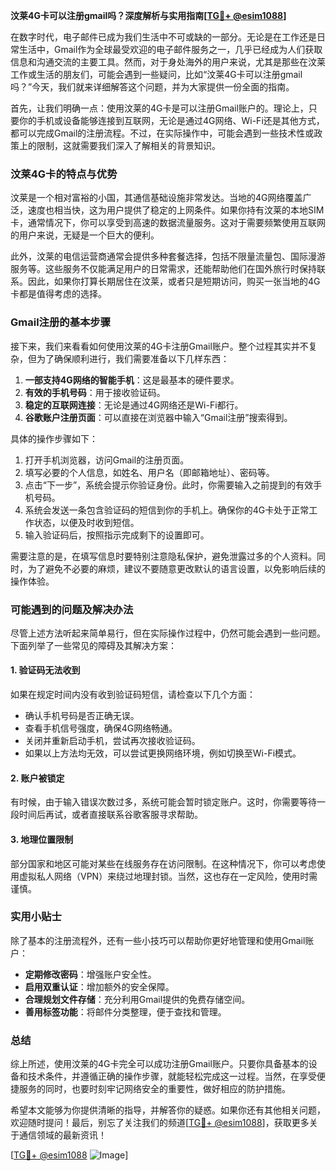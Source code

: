 **汶莱4G卡可以注册gmail吗？深度解析与实用指南[[TG💪+ @esim1088](https://t.me/s/esim1088)]**

在数字时代，电子邮件已成为我们生活中不可或缺的一部分。无论是在工作还是日常生活中，Gmail作为全球最受欢迎的电子邮件服务之一，几乎已经成为人们获取信息和沟通交流的主要工具。然而，对于身处海外的用户来说，尤其是那些在汶莱工作或生活的朋友们，可能会遇到一些疑问，比如“汶莱4G卡可以注册gmail吗？”今天，我们就来详细解答这个问题，并为大家提供一份全面的指南。

首先，让我们明确一点：使用汶莱的4G卡是可以注册Gmail账户的。理论上，只要你的手机或设备能够连接到互联网，无论是通过4G网络、Wi-Fi还是其他方式，都可以完成Gmail的注册流程。不过，在实际操作中，可能会遇到一些技术性或政策上的限制，这就需要我们深入了解相关的背景知识。

### 汶莱4G卡的特点与优势

汶莱是一个相对富裕的小国，其通信基础设施非常发达。当地的4G网络覆盖广泛，速度也相当快，这为用户提供了稳定的上网条件。如果你持有汶莱的本地SIM卡，通常情况下，你可以享受到高速的数据流量服务。这对于需要频繁使用互联网的用户来说，无疑是一个巨大的便利。

此外，汶莱的电信运营商通常会提供多种套餐选择，包括不限量流量包、国际漫游服务等。这些服务不仅能满足用户的日常需求，还能帮助他们在国外旅行时保持联系。因此，如果你打算长期居住在汶莱，或者只是短期访问，购买一张当地的4G卡都是值得考虑的选择。

### Gmail注册的基本步骤

接下来，我们来看看如何使用汶莱的4G卡注册Gmail账户。整个过程其实并不复杂，但为了确保顺利进行，我们需要准备以下几样东西：

1. **一部支持4G网络的智能手机**：这是最基本的硬件要求。
2. **有效的手机号码**：用于接收验证码。
3. **稳定的互联网连接**：无论是通过4G网络还是Wi-Fi都行。
4. **谷歌账户注册页面**：可以直接在浏览器中输入“Gmail注册”搜索得到。

具体的操作步骤如下：

1. 打开手机浏览器，访问Gmail的注册页面。
2. 填写必要的个人信息，如姓名、用户名（即邮箱地址）、密码等。
3. 点击“下一步”，系统会提示你验证身份。此时，你需要输入之前提到的有效手机号码。
4. 系统会发送一条包含验证码的短信到你的手机上。确保你的4G卡处于正常工作状态，以便及时收到短信。
5. 输入验证码后，按照指示完成剩下的设置即可。

需要注意的是，在填写信息时要特别注意隐私保护，避免泄露过多的个人资料。同时，为了避免不必要的麻烦，建议不要随意更改默认的语言设置，以免影响后续的操作体验。

### 可能遇到的问题及解决办法

尽管上述方法听起来简单易行，但在实际操作过程中，仍然可能会遇到一些问题。下面列举了一些常见的障碍及其解决方案：

#### 1. 验证码无法收到
如果在规定时间内没有收到验证码短信，请检查以下几个方面：
- 确认手机号码是否正确无误。
- 查看手机信号强度，确保4G网络畅通。
- 关闭并重新启动手机，尝试再次接收验证码。
- 如果以上方法均无效，可以尝试更换网络环境，例如切换至Wi-Fi模式。

#### 2. 账户被锁定
有时候，由于输入错误次数过多，系统可能会暂时锁定账户。这时，你需要等待一段时间后再试，或者直接联系谷歌客服寻求帮助。

#### 3. 地理位置限制
部分国家和地区可能对某些在线服务存在访问限制。在这种情况下，你可以考虑使用虚拟私人网络（VPN）来绕过地理封锁。当然，这也存在一定风险，使用时需谨慎。

### 实用小贴士

除了基本的注册流程外，还有一些小技巧可以帮助你更好地管理和使用Gmail账户：

- **定期修改密码**：增强账户安全性。
- **启用双重认证**：增加额外的安全保障。
- **合理规划文件存储**：充分利用Gmail提供的免费存储空间。
- **善用标签功能**：将邮件分类整理，便于查找和管理。

### 总结

综上所述，使用汶莱的4G卡完全可以成功注册Gmail账户。只要你具备基本的设备和技术条件，并遵循正确的操作步骤，就能轻松完成这一过程。当然，在享受便捷服务的同时，也要时刻牢记网络安全的重要性，做好相应的防护措施。

希望本文能够为你提供清晰的指导，并解答你的疑惑。如果你还有其他相关问题，欢迎随时提问！最后，别忘了关注我们的频道[[TG💪+ @esim1088](https://t.me/s/esim1088)]，获取更多关于通信领域的最新资讯！

[[TG💪+ @esim1088](https://t.me/s/esim1088) ![Image](https://i.postimg.cc/4NQfJmqS/Snipaste-2025-05-13-00-14-12.png)]